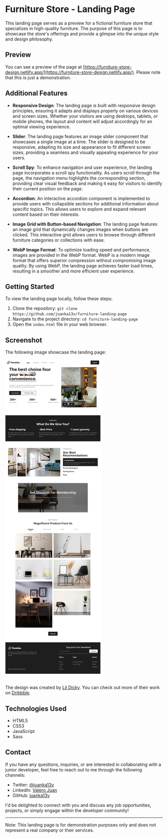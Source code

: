 # Furniture Store - Landing Page

This landing page serves as a preview for a fictional furniture store that specializes in high-quality furniture. The purpose of this page is to showcase the store's offerings and provide a glimpse into the unique style and design philosophy.


## Preview

You can see a preview of the page at [https://furniture-store-design.netlify.app/](https://furniture-store-design.netlify.app/). Please note that this is just a demonstration.


## Additional Features

- **Responsive Design**: The landing page is built with responsive design principles, ensuring it adapts and displays properly on various devices and screen sizes. Whether your visitors are using desktops, tablets, or mobile phones, the layout and content will adjust accordingly for an optimal viewing experience.

- **Slider**: The landing page features an image slider component that showcases a single image at a time. The slider is designed to be responsive, adapting its size and appearance to fit different screen sizes, providing a seamless and visually appealing experience for your users.

- **Scroll Spy**: To enhance navigation and user experience, the landing page incorporates a scroll spy functionality. As users scroll through the page, the navigation menu highlights the corresponding section, providing clear visual feedback and making it easy for visitors to identify their current position on the page.

- **Accordion**: An interactive accordion component is implemented to provide users with collapsible sections for additional information about specific topics. This allows users to explore and expand relevant content based on their interests.

- **Image Grid with Button-based Navigation**: The landing page features an image grid that dynamically changes images when buttons are clicked. This interactive grid allows users to browse through different furniture categories or collections with ease.

- **WebP Image Format**: To optimize loading speed and performance, images are provided in the WebP format. WebP is a modern image format that offers superior compression without compromising image quality. By using WebP, the landing page achieves faster load times, resulting in a smoother and more efficient user experience.


## Getting Started

To view the landing page locally, follow these steps:

1. Clone the repository: `git clone https://github.com/juanka13v/furniture-landing-page`
2. Navigate to the project directory: `cd furniture-landing-page`
3. Open the `index.html` file in your web browser.

## Screenshot

The following image showcase the landing page:


![Screenshot](/screenshot.webp)



The design was created by [Lil Dicky](https://dribbble.com/DickyFebrian). You can check out more of their work on [Dribbble](https://dribbble.com/DickyFebrian).



## Technologies Used

- HTML5
- CSS3
- JavaScript
- Sass



## Contact

If you have any questions, inquiries, or are interested in collaborating with a junior developer, feel free to reach out to me through the following channels:

- Twitter: [@juanka13v](https://twitter.com/valero-juan)
- LinkedIn: [Valero Juan](https://www.linkedin.com/in/valero-juan)
- GitHub: [juanka13v](https://github.com/juanka13v)

I'd be delighted to connect with you and discuss any job opportunities, projects, or simply engage within the developer community!



---

Note: This landing page is for demonstration purposes only and does not represent a real company or their services.
